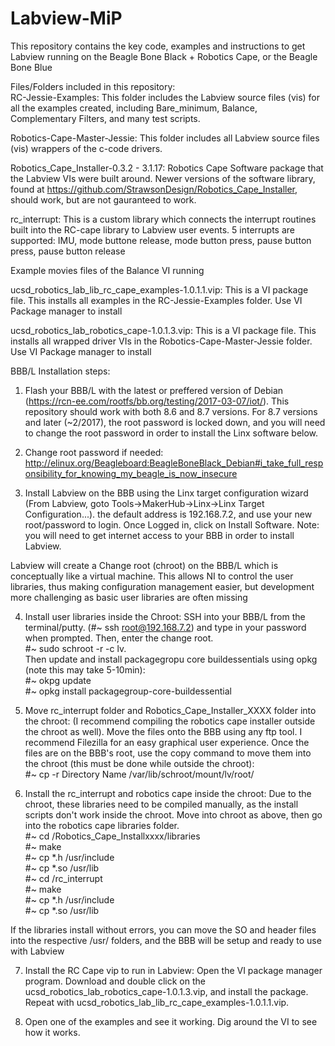 # Labview-MiP
This repository contains the key code, examples and instructions to get Labview running on the Beagle Bone Black + Robotics Cape, or the Beagle Bone Blue

Files/Folders included in this repository:  
RC-Jessie-Examples:  This folder includes the Labview source files (vis) for all the examples created,
including Bare_minimum, Balance, Complementary Filters, and many test scripts.    
  
Robotics-Cape-Master-Jessie:  This folder includes all Labview source files (vis) wrappers of the c-code drivers.  
  
Robotics_Cape_Installer-0.3.2 - 3.1.17:  Robotics Cape Software package that the Labview VIs were built around.  Newer versions of the software library, found at https://github.com/StrawsonDesign/Robotics_Cape_Installer, should work, but are not gauranteed to work.  
  
rc_interrupt:  This is a custom library which connects the interrupt routines built into the RC-cape library to Labview user events.  5 interrupts are supported: IMU, mode buttone release, mode button press, pause button press, pause button release  
  
Example movies files of the Balance VI running  
  
ucsd_robotics_lab_lib_rc_cape_examples-1.0.1.1.vip:  This is a VI package file.  This installs all examples in the RC-Jessie-Examples folder.  Use VI Package manager to install  
  
ucsd_robotics_lab_robotics_cape-1.0.1.3.vip:  This is a VI package file.  This installs all wrapped driver VIs in the Robotics-Cape-Master-Jessie folder.  Use VI Package manager to install  
  

BBB/L Installation steps:  

1)  Flash your BBB/L with the latest or preffered version of Debian (https://rcn-ee.com/rootfs/bb.org/testing/2017-03-07/iot/).   This repository should work with both 8.6 and 8.7 versions.  For 8.7 versions and later (~2/2017), the root password is locked down, and you will need to change the root password in order to install the Linx software below.  

2)  Change root password if needed:  
http://elinux.org/Beagleboard:BeagleBoneBlack_Debian#i_take_full_responsibility_for_knowing_my_beagle_is_now_insecure

3) Install Labview on the BBB using the Linx target configuration wizard (From Labview, goto Tools->MakerHub->Linx->Linx Target Configuration...).  the default address is 192.168.7.2, and use your new root/password to login.  Once Logged in, click on Install Software.  Note: you will need to get internet access to your BBB in order to install Labview.  

Labview will create a Change root (chroot) on the BBB/L which is conceptually like a virtual machine.  This allows NI to control the user libraries, thus making configuration management easier, but development more challenging as basic user libraries are often missing

4)  Install user libraries inside the Chroot:  SSH into your BBB/L from the terminal/putty. (#~ ssh root@192.168.7.2) and type in your password when prompted.  Then, enter the change root.  
#~ sudo schroot -r -c lv.  
Then update and install packagegropu core buildessentials using opkg (note this may take 5-10min):  
#~ okpg update  
#~ opkg install packagegroup-core-buildessential  

5)  Move rc_interrupt folder and Robotics_Cape_Installer_XXXX folder into the chroot:  (I recommend compiling the robotics cape installer outside the chroot as well).  Move the files onto the BBB using any ftp tool.  I recommend Filezilla for an easy graphical user experience.  Once the files are on the BBB's root, use the copy command to move them into the chroot (this must be done while outside the chroot):  
#~  cp -r Directory Name /var/lib/schroot/mount/lv/root/  

6) Install the rc_interrupt and robotics cape inside the chroot:  Due to the chroot, these libraries need to be compiled manually, as the install scripts don't work inside the chroot.  Move into chroot as above, then go into the robotics cape libraries folder.  
#~ cd /Robotics_Cape_Installxxxx/libraries  
#~ make  
#~ cp *.h /usr/include  
#~ cp *.so /usr/lib  
#~ cd /rc_interrupt  
#~ make  
#~ cp *.h /usr/include  
#~ cp *.so /usr/lib  

If the libraries install without errors, you can move the SO and header files into the respective /usr/ folders, and the BBB will be setup and ready to use with Labview

7)  Install the RC Cape vip to run in Labview:  Open the VI package manager program.  Download and double click on the ucsd_robotics_lab_robotics_cape-1.0.1.3.vip, and install the package.  Repeat with ucsd_robotics_lab_lib_rc_cape_examples-1.0.1.1.vip.

8) Open one of the examples and see it working.  Dig around the VI to see how it works.

